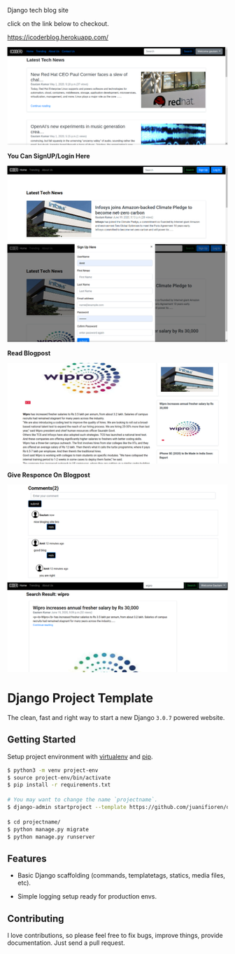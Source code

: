 Django tech blog  site

click on the link below to checkout.

https://icoderblog.herokuapp.com/


![alt text](https://github.com/GK-SVG/IamCODER/blob/master/blog/static/blog/coderscreenshot.png)

**You Can SignUP/Login Here**

![alt text](https://github.com/GK-SVG/IamCODER/blob/master/blog/static/blog/icoder1.png)
![alt text](https://github.com/GK-SVG/IamCODER/blob/master/blog/static/blog/icoder2.png)

**Read Blogpost**

![alt text](https://github.com/GK-SVG/IamCODER/blob/master/blog/static/blog/icoder3.png)

**Give Responce On Blogpost**

![alt text](https://github.com/GK-SVG/IamCODER/blob/master/blog/static/blog/icoder4.png)
![alt text](https://github.com/GK-SVG/IamCODER/blob/master/blog/static/blog/icoder5.png)


# Django Project Template

The clean, fast and right way to start a new Django `3.0.7` powered website.

## Getting Started

Setup project environment with [virtualenv](https://virtualenv.pypa.io) and [pip](https://pip.pypa.io).

```bash
$ python3 -m venv project-env
$ source project-env/bin/activate
$ pip install -r requirements.txt

# You may want to change the name `projectname`.
$ django-admin startproject --template https://github.com/juanifioren/django-project-template/archive/master.zip projectname

$ cd projectname/
$ python manage.py migrate
$ python manage.py runserver
```

## Features

* Basic Django scaffolding (commands, templatetags, statics, media files, etc).

* Simple logging setup ready for production envs.

## Contributing

I love contributions, so please feel free to fix bugs, improve things, provide documentation. Just send a pull request.

